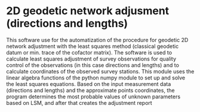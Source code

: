 # 2D geodetic network adjusment (directions and lengths)

This software use for the automatization of the procedure for geodetic 2D network adjustment with the least squares method (classical geodetic datum or min. trace of the cofactor matrix).
The software is used to calculate least squares adjustment of survey observations for quality control of the observations (in this case directions and lengths) and to calculate coordinates of the observed survey stations. This module uses the linear algebra functions of the python numpy module to set up and solve the least squares equations.
Based on the input measurement data (directions and lengths) and the approximate points coordinates, the program determines the most probable values of unknown parameters based on LSM, and after that creates the adjustment report
